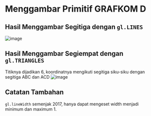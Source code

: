 # Menggambar Primitif GRAFKOM D

## Hasil Menggambar Segitiga dengan `gl.LINES`

![image](https://user-images.githubusercontent.com/40772378/133234780-f9b0a992-fed2-4589-ade1-857e79134193.png)

## Hasil Menggambar Segiempat dengan `gl.TRIANGLES`

Titiknya dijadikan 6, koordinatnya mengikuti segitiga siku-siku dengan segitiga ABC dan ACD
![image](https://user-images.githubusercontent.com/40772378/133239143-fa61cd17-f952-4bfe-8005-ec8470a28023.png)

## Catatan Tambahan
`gl.lineWidth` semenjak 2017, hanya dapat mengeset width menjadi minimum dan maximum 1.
